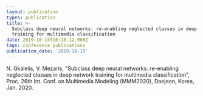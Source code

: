 ```yaml
---
layout: publication
types: publication
title: >-
  Subclass deep neural networks: re-enabling neglected classes in deep network
  training for multimedia classification
date: 2019-10-15T16:18:12.908Z
tags: conference_publications
publication_date: '2019-10-15'
---
```

N. Gkalelis, V. Mezaris, "Subclass deep neural networks: re-enabling neglected classes in deep network training for multimedia classification", Proc. 26th Int. Conf. on Multimedia Modeling (MMM2020), Daejeon, Korea, Jan. 2020.
